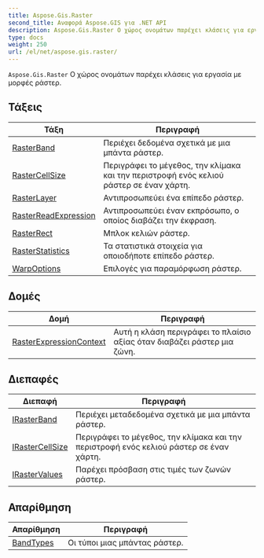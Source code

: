 ```yaml
---
title: Aspose.Gis.Raster
second_title: Αναφορά Aspose.GIS για .NET API
description: Aspose.Gis.Raster Ο χώρος ονομάτων παρέχει κλάσεις για εργασία με μορφές ράστερ.
type: docs
weight: 250
url: /el/net/aspose.gis.raster/
---
```

`Aspose.Gis.Raster` Ο χώρος ονομάτων παρέχει κλάσεις για εργασία με μορφές ράστερ.

## Τάξεις

| Τάξη | Περιγραφή |
| --- | --- |
| [RasterBand](./rasterband/) | Περιέχει δεδομένα σχετικά με μια μπάντα ράστερ. |
| [RasterCellSize](./rastercellsize/) | Περιγράφει το μέγεθος, την κλίμακα και την περιστροφή ενός κελιού ράστερ σε έναν χάρτη. |
| [RasterLayer](./rasterlayer/) | Αντιπροσωπεύει ένα επίπεδο ράστερ. |
| [RasterReadExpression](./rasterreadexpression/) | Αντιπροσωπεύει έναν εκπρόσωπο, ο οποίος διαβάζει την έκφραση. |
| [RasterRect](./rasterrect/) | Μπλοκ κελιών ράστερ. |
| [RasterStatistics](./rasterstatistics/) | Τα στατιστικά στοιχεία για οποιοδήποτε επίπεδο ράστερ. |
| [WarpOptions](./warpoptions/) | Επιλογές για παραμόρφωση ράστερ. |
## Δομές

| Δομή | Περιγραφή |
| --- | --- |
| [RasterExpressionContext](./rasterexpressioncontext/) | Αυτή η κλάση περιγράφει το πλαίσιο αξίας όταν διαβάζει ράστερ μια ζώνη. |
## Διεπαφές

| Διεπαφή | Περιγραφή |
| --- | --- |
| [IRasterBand](./irasterband/) | Περιέχει μεταδεδομένα σχετικά με μια μπάντα ράστερ. |
| [IRasterCellSize](./irastercellsize/) | Περιγράφει το μέγεθος, την κλίμακα και την περιστροφή ενός κελιού ράστερ σε έναν χάρτη. |
| [IRasterValues](./irastervalues/) | Παρέχει πρόσβαση στις τιμές των ζωνών ράστερ. |
## Απαρίθμηση

| Απαρίθμηση | Περιγραφή |
| --- | --- |
| [BandTypes](./bandtypes/) | Οι τύποι μιας μπάντας ράστερ. |


